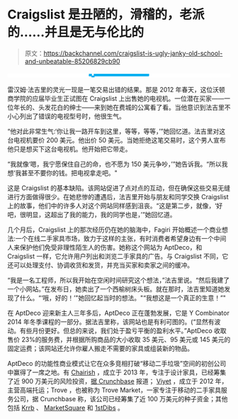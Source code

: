# Craigslist 是丑陋的，滑稽的，老派的……并且是无与伦比的

> 原文：<https://backchannel.com/craigslist-is-ugly-janky-old-school-and-unbeatable-85206829cb90>

![](img/632545bc581bdf8023a915fb09d831f2.png)

雷汉姆·法吉里的灵光一现是一笔交易出错的结果。那是 2012 年春天，这位沃顿商学院的应届毕业生正试图在 Craigslist 上出售她的电视机。一位潜在买家——一位年长的、头发花白的绅士——来到她在费城的公寓看了看。当他意识到法吉里不小心列出了错误的电视型号时，他很生气。

“他对此非常生气:‘你让我一路开车到这里，等等，等等，’”她回忆道。法吉里对这台电视机要价 200 美元。他出价 50 美元。当她拒绝这笔交易时，这个男人宣布他只是想买下这台电视机。他开始把它带走。

“我就像‘嗯，我宁愿保住自己的命，也不愿为 150 美元争吵，’”她告诉我。“所以我想‘我甚至不要你的钱。把电视拿走吧。"

这是 Craigslist 的基本缺陷。该网站促进了点对点的互动，但在确保这些交易无缝进行方面做得很少。在她悲惨的遭遇后，法吉里开始与朋友和同学交换 Craigslist 上的故事，他们中的许多人对这个网站同样感到沮丧。“这是第二步，就像，‘好吧，很明显，这超出了我的能力，我的同学也是，’”她回忆道。

几个月后，Craigslist 上的那次经历仍在她的脑海中，Fagiri 开始概述一个商业想法:一个在线二手家具市场，致力于这样的主张，有时消费者希望身边有一个中间人来保护他们免受非理性陌生人的伤害。她称这个网站为 AptDeco，和 Craigslist 一样，它允许用户列出和浏览二手家具的广告。与 Craigslist 不同，它还可以处理支付、协调收货和发货，并充当买家和卖家之间的缓冲。

“我是一名工程师，所以我开始在空闲时间研究这个想法，”法吉里说。“然后我建了一个小网站。”在发布日，她卖出了一个西榆树床头板。就在那时，法吉里知道她发现了什么。“‘哦，好的！’"她回忆起当时的想法。"“我想这是一个真正的生意！”"

在 AptDeco 迎来新主人三年多后，AptDeco 正在蓬勃发展，它是 Y Combinator 2014 年冬季课程的一部分。据法吉里称，该网站也是有利可图的。(“显然有波动。有些月份更好。但总的来说，我们处于盈亏平衡的盈利水平。”AptDeco 收取售价 23%的服务费，并根据所购商品的大小收取 35 美元、95 美元或 145 美元的固定运费；该网站还允许你雇人搬走不需要的家具或组装新的物品。

AptDeco 的功能性商业模式让它在众多竞相打破“移动二手垃圾”空间的初创公司中赢得了一席之地。有 [Chairish](https://www.chairish.com/) ，成立于 2013 年，专注于设计家具，已经筹集了近 900 万美元的风险投资，[据 Crunchbase](https://www.crunchbase.com/organization/chairish) 报道； [Viyet](https://viyet.com/) ，成立于 2012 年，主营高端托运；Trove ，也被称为 Trove Market，一家专注于移动的二手家具服务公司，据 Crunchbase 称，该公司已经筹集了近 100 万美元的种子资金；其他包括 [Krrb](https://krrb.com/) 、 [MarketSquare](https://www.marketsquarehome.com/) 和 [1stDibs](https://www.1stdibs.com/) 。